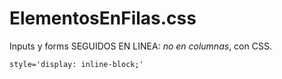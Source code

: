 # ElementosEnFilas.css
Inputs y forms SEGUIDOS EN LINEA: *no en columnas*, con CSS.

```
style='display: inline-block;'

```
